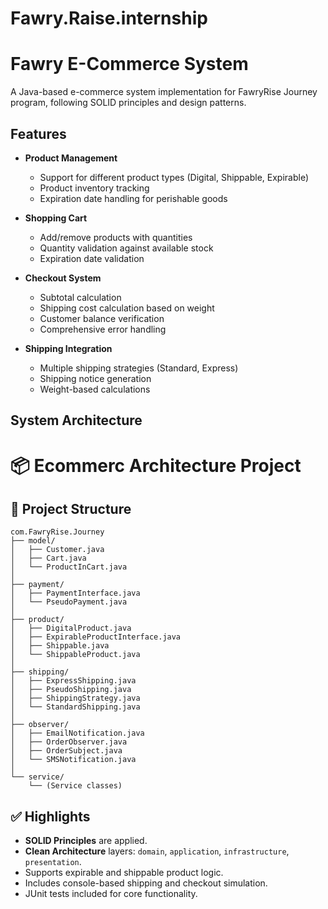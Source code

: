 # Fawry.Raise.internship
# Fawry E-Commerce System

A Java-based e-commerce system implementation for FawryRise Journey program, following SOLID principles and design patterns.

## Features

- **Product Management**
  - Support for different product types (Digital, Shippable, Expirable)
  - Product inventory tracking
  - Expiration date handling for perishable goods

- **Shopping Cart**
  - Add/remove products with quantities
  - Quantity validation against available stock
  - Expiration date validation

- **Checkout System**
  - Subtotal calculation
  - Shipping cost calculation based on weight
  - Customer balance verification
  - Comprehensive error handling

- **Shipping Integration**
  - Multiple shipping strategies (Standard, Express)
  - Shipping notice generation
  - Weight-based calculations

## System Architecture


# 📦 Ecommerc Architecture Project

## 🧱 Project Structure
```
com.FawryRise.Journey
├── model/
│   ├── Customer.java
│   ├── Cart.java
│   └── ProductInCart.java
│
├── payment/
│   ├── PaymentInterface.java
│   └── PseudoPayment.java
│
├── product/
│   ├── DigitalProduct.java
│   ├── ExpirableProductInterface.java
│   ├── Shippable.java
│   └── ShippableProduct.java
│
├── shipping/
│   ├── ExpressShipping.java
│   ├── PseudoShipping.java
│   ├── ShippingStrategy.java
│   └── StandardShipping.java
│
├── observer/
│   ├── EmailNotification.java
│   ├── OrderObserver.java
│   ├── OrderSubject.java
│   └── SMSNotification.java
│
└── service/
    └── (Service classes)
```

## ✅ Highlights
- **SOLID Principles** are applied.
- **Clean Architecture** layers: `domain`, `application`, `infrastructure`, `presentation`.
- Supports expirable and shippable product logic.
- Includes console-based shipping and checkout simulation.
- JUnit tests included for core functionality.
